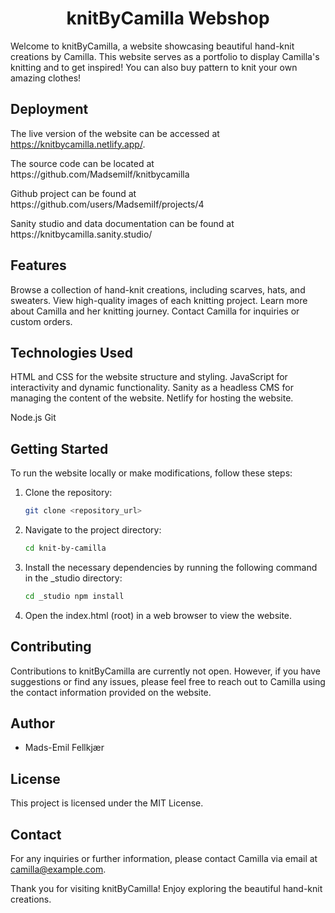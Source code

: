 <h1 align="center">
 knitByCamilla Webshop
</h1>

Welcome to knitByCamilla, a website showcasing beautiful hand-knit creations by Camilla. This website serves as a portfolio to display Camilla's knitting and to get inspired! You can also buy pattern to knit your own amazing clothes!

## Deployment
The live version of the website can be accessed at https://knitbycamilla.netlify.app/.
<p>
The source code can be located at https://github.com/Madsemilf/knitbycamilla
<p>
Github project can be found at https://github.com/users/Madsemilf/projects/4
<p>	
Sanity studio and data documentation can be found at https://knitbycamilla.sanity.studio/

## Features
Browse a collection of hand-knit creations, including scarves, hats, and sweaters.
View high-quality images of each knitting project.
Learn more about Camilla and her knitting journey.
Contact Camilla for inquiries or custom orders.

## Technologies Used
HTML and CSS for the website structure and styling.
JavaScript for interactivity and dynamic functionality.
Sanity as a headless CMS for managing the content of the website.
Netlify for hosting the website.

Node.js
Git

## Getting Started

To run the website locally or make modifications, follow these steps:

1. Clone the repository:

   	```bash
   	git clone <repository_url>

2. Navigate to the project directory:

	```bash
	cd knit-by-camilla

3. Install the necessary dependencies by running the following command in the _studio directory:

	```bash
	cd _studio npm install
	
4. Open the index.html (root) in a web browser to view the website.


## Contributing
Contributions to knitByCamilla are currently not open. However, if you have suggestions or find any issues, please feel free to reach out to Camilla using the contact information provided on the website.
	
## Author
- Mads-Emil Fellkjær
	
## License
This project is licensed under the MIT License.

## Contact
For any inquiries or further information, please contact Camilla via email at camilla@example.com.

Thank you for visiting knitByCamilla! Enjoy exploring the beautiful hand-knit creations.
